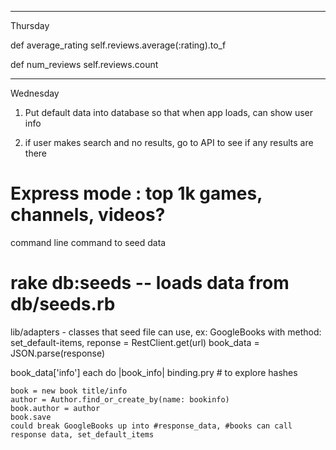 ----
Thursday

def average_rating
  self.reviews.average(:rating).to_f

def num_reviews
  self.reviews.count





-----
Wednesday

1. Put default data into database so that when app loads, can show user info

2. if user makes search and no results, go to API to see if any results are there

# Express mode : top 1k games, channels, videos?

command line command to seed data
# rake db:seeds -- loads data from db/seeds.rb

lib/adapters - classes that seed file can use, ex: GoogleBooks
with method: set_default-items,
  reponse = RestClient.get(url)
  book_data = JSON.parse(response)

  book_data['info'] each do |book_info|
    binding.pry # to explore hashes

    book = new book title/info
    author = Author.find_or_create_by(name: bookinfo)
    book.author = author
    book.save
    could break GoogleBooks up into #response_data, #books can call response data, set_default_items
